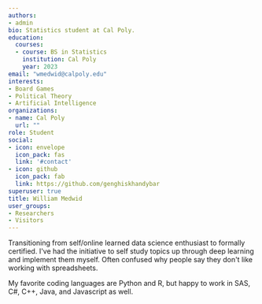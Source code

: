 ```yaml
---
authors:
- admin
bio: Statistics student at Cal Poly.
education:
  courses:
  - course: BS in Statistics
    institution: Cal Poly
    year: 2023
email: "wmedwid@calpoly.edu"
interests:
- Board Games
- Political Theory
- Artificial Intelligence 
organizations:
- name: Cal Poly
  url: ""
role: Student
social:
- icon: envelope
  icon_pack: fas
  link: '#contact'
- icon: github
  icon_pack: fab
  link: https://github.com/genghiskhandybar
superuser: true
title: William Medwid
user_groups:
- Researchers
- Visitors
---
```


Transitioning from self/online learned data science enthusiast to formally certified. I've had the initiative to self study topics up through deep learning and implement them myself. Often confused why people say they don't like working with spreadsheets.

My favorite coding languages are Python and R, but happy to work in SAS, C#, C++, Java, and Javascript as well.
